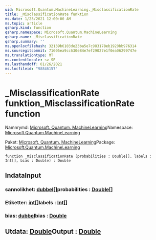```yaml
---
uid: Microsoft.Quantum.MachineLearning._MisclassificationRate
title: _MisclassificationRate funktion
ms.date: 1/23/2021 12:00:00 AM
ms.topic: article
qsharp.kind: function
qsharp.namespace: Microsoft.Quantum.MachineLearning
qsharp.name: _MisclassificationRate
qsharp.summary: ''
ms.openlocfilehash: 32139b6103de23ba5e7c983178eb1920bb976314
ms.sourcegitcommit: 71605ea9cc630e84e7ef29027e1f0ea06299747e
ms.translationtype: MT
ms.contentlocale: sv-SE
ms.lasthandoff: 01/26/2021
ms.locfileid: "98846157"
---
```

# <a name="_misclassificationrate-function"></a><span data-ttu-id="8dc0c-102">_MisclassificationRate funktion</span><span class="sxs-lookup"><span data-stu-id="8dc0c-102">_MisclassificationRate function</span></span>

<span data-ttu-id="8dc0c-103">Namnrymd: [Microsoft. Quantum. MachineLearning](xref:Microsoft.Quantum.MachineLearning)</span><span class="sxs-lookup"><span data-stu-id="8dc0c-103">Namespace: [Microsoft.Quantum.MachineLearning](xref:Microsoft.Quantum.MachineLearning)</span></span>

<span data-ttu-id="8dc0c-104">Paket: [Microsoft. Quantum. MachineLearning](https://nuget.org/packages/Microsoft.Quantum.MachineLearning)</span><span class="sxs-lookup"><span data-stu-id="8dc0c-104">Package: [Microsoft.Quantum.MachineLearning](https://nuget.org/packages/Microsoft.Quantum.MachineLearning)</span></span>




```qsharp
function _MisclassificationRate (probabilities : Double[], labels : Int[], bias : Double) : Double
```


## <a name="input"></a><span data-ttu-id="8dc0c-105">Indata</span><span class="sxs-lookup"><span data-stu-id="8dc0c-105">Input</span></span>

### <a name="probabilities--double"></a><span data-ttu-id="8dc0c-106">sannolikhet: [dubbel](xref:microsoft.quantum.lang-ref.double)[]</span><span class="sxs-lookup"><span data-stu-id="8dc0c-106">probabilities : [Double](xref:microsoft.quantum.lang-ref.double)[]</span></span>




### <a name="labels--int"></a><span data-ttu-id="8dc0c-107">Etiketter: [int](xref:microsoft.quantum.lang-ref.int)[]</span><span class="sxs-lookup"><span data-stu-id="8dc0c-107">labels : [Int](xref:microsoft.quantum.lang-ref.int)[]</span></span>




### <a name="bias--double"></a><span data-ttu-id="8dc0c-108">bias: [dubbel](xref:microsoft.quantum.lang-ref.double)</span><span class="sxs-lookup"><span data-stu-id="8dc0c-108">bias : [Double](xref:microsoft.quantum.lang-ref.double)</span></span>





## <a name="output--double"></a><span data-ttu-id="8dc0c-109">Utdata: [Double](xref:microsoft.quantum.lang-ref.double)</span><span class="sxs-lookup"><span data-stu-id="8dc0c-109">Output : [Double](xref:microsoft.quantum.lang-ref.double)</span></span>


